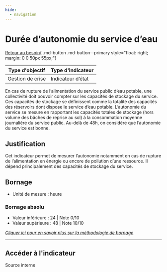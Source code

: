 ```yaml
---
hide:
  - navigation
---
```


#  Durée d’autonomie du service d’eau 

[Retour au besoin](https://konsilion.github.io/diag360/pages/besoins/bv1){ .md-button .md-button--primary style="float: right; margin: 0 0 50px 55px;"}

|Type d'objectif|Type d'indicateur|
|--|--|
|Gestion de crise|Indicateur d’état|

En  cas  de  rupture  de  l’alimentation  du  service  public  d’eau  potable,  une collectivité doit  pouvoir  compter  sur  les  capacités  de  stockage  du  service.  Ces  capacités  de stockage se définissent comme la totalité des capacités des réservoirs dont dispose le service d’eau potable. 
L’autonomie  du  service  se  mesure  en  rapportant  les  capacités  totales  de  stockage (hors  volume  des  bâches  de  reprise  au  sol) à la consommation moyenne journalière du service public. 
Au-delà de 48h, on considère que l’autonomie du service est bonne.

## Justification

Cet  indicateur  permet  de  mesurer  l’autonomie  notamment  en  cas  de  rupture  de l’alimentation  en  énergie  ou  encore  de  pollution  d’une  ressource.  Il  dépend principalement des capacités de stockage du service. 

## Bornage

* Unité de mesure : heure

### Bornage absolu

* Valeur inférieure : 24 | Note 0/10
* Valeur supérieure : 48 | Note 10/10

*[Cliquer ici pour en savoir plus sur la méthodologie de bornage](https://konsilion.github.io/diag360/pages/indicateurs/methode_bornage)*

---

## Accéder à l'indicateur

Source interne
